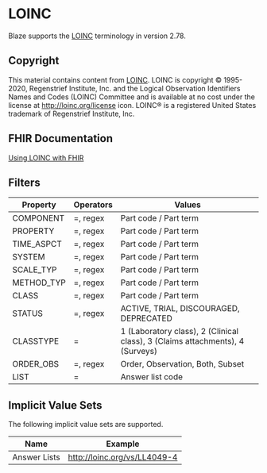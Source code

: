 # LOINC <Badge type="info" text="Feature: TERMINOLOGY_LOINC"/> <Badge type="warning" text="unreleased"/>

Blaze supports the [LOINC](https://loinc.org) terminology in version 2.78.

## Copyright

This material contains content from [LOINC](http://loinc.org). LOINC is copyright © 1995-2020, Regenstrief Institute, Inc. and the Logical Observation Identifiers Names and Codes (LOINC) Committee and is available at no cost under the license at http://loinc.org/license icon. LOINC® is a registered United States trademark of Regenstrief Institute, Inc.

## FHIR Documentation

[Using LOINC with FHIR](https://terminology.hl7.org/LOINC.html)

## Filters

| Property   | Operators | Values                                                                        |
|------------|-----------|-------------------------------------------------------------------------------|
| COMPONENT  | =, regex  | Part code / Part term                                                         |
| PROPERTY   | =, regex  | Part code / Part term                                                         |
| TIME_ASPCT | =, regex  | Part code / Part term                                                         |
| SYSTEM     | =, regex  | Part code / Part term                                                         |
| SCALE_TYP  | =, regex  | Part code / Part term                                                         |
| METHOD_TYP | =, regex  | Part code / Part term                                                         |
| CLASS      | =, regex  | Part code / Part term                                                         |
| STATUS     | =, regex  | ACTIVE, TRIAL, DISCOURAGED, DEPRECATED                                        |
| CLASSTYPE  | =         | 1 (Laboratory class), 2 (Clinical class), 3 (Claims attachments), 4 (Surveys) |
| ORDER_OBS  | =, regex  | Order, Observation, Both, Subset                                              |
| LIST       | =         | Answer list code                                                              |

## Implicit Value Sets

The following implicit value sets are supported.

| Name         | Example                      |
|--------------|------------------------------|
| Answer Lists | http://loinc.org/vs/LL4049-4 |

